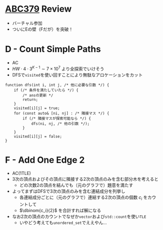# [ABC379](https://atcoder.jp/contests/abc379) Review
- バーチャル参加
- ついにEの壁（Fだが）を突破！

# D - Count Simple Paths
- AC
- $HW \cdot 4 \cdot 3^{K-1} \sim 7 \times 10^7$ より全探索でいけそう
- DFSで`visited`を使い回すことにより無駄なアロケーションをカット
```
function dfs(int i, int j, /* 他に必要な引数 */) {
    if (/* 条件を満たしていたら */) {
        /* ansの更新 */
        return;
    }
    visited[i][j] = true;
    for (const auto& [ni, nj] : /* 隣接マス */) {
        if (/* 隣接マスが探索可能なら */) {
            dfs(ni, nj, /* 他の引数 */);
        }
    }
    visited[i][j] = false;
}
```

# F - Add One Edge 2
- AC(1TLE)
- 3次の頂点およびその頂点に隣接する2次の頂点のみを含む部分木を考えると
  - どの次数2の頂点を結んでも（元のグラフで）題意を満たす
- よってまずはDFSで3次の頂点のみを含む連結成分を列挙し
  - 各連結成分ごとに（元のグラフで）連結する2次の頂点の個数 $c_i$ をカウントして
  - $\dbinom{c_i}{2}$ を合計すれば解になる
- なお2次の頂点のカウントでなぜか`vector`および`std::count`を使い`TLE`
  - いやどう考えても`unordered_set`でええやん…
